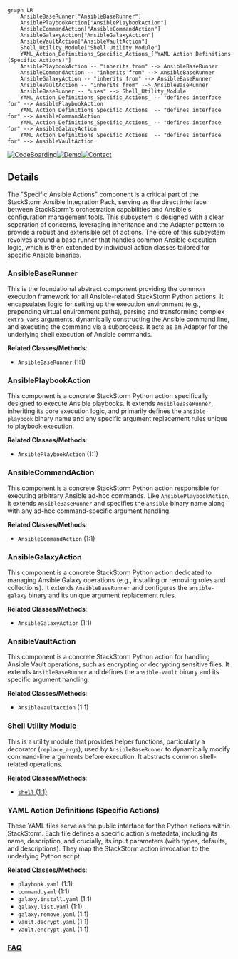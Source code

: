```mermaid
graph LR
    AnsibleBaseRunner["AnsibleBaseRunner"]
    AnsiblePlaybookAction["AnsiblePlaybookAction"]
    AnsibleCommandAction["AnsibleCommandAction"]
    AnsibleGalaxyAction["AnsibleGalaxyAction"]
    AnsibleVaultAction["AnsibleVaultAction"]
    Shell_Utility_Module["Shell Utility Module"]
    YAML_Action_Definitions_Specific_Actions_["YAML Action Definitions (Specific Actions)"]
    AnsiblePlaybookAction -- "inherits from" --> AnsibleBaseRunner
    AnsibleCommandAction -- "inherits from" --> AnsibleBaseRunner
    AnsibleGalaxyAction -- "inherits from" --> AnsibleBaseRunner
    AnsibleVaultAction -- "inherits from" --> AnsibleBaseRunner
    AnsibleBaseRunner -- "uses" --> Shell_Utility_Module
    YAML_Action_Definitions_Specific_Actions_ -- "defines interface for" --> AnsiblePlaybookAction
    YAML_Action_Definitions_Specific_Actions_ -- "defines interface for" --> AnsibleCommandAction
    YAML_Action_Definitions_Specific_Actions_ -- "defines interface for" --> AnsibleGalaxyAction
    YAML_Action_Definitions_Specific_Actions_ -- "defines interface for" --> AnsibleVaultAction
```

[![CodeBoarding](https://img.shields.io/badge/Generated%20by-CodeBoarding-9cf?style=flat-square)](https://github.com/CodeBoarding/CodeBoarding)[![Demo](https://img.shields.io/badge/Try%20our-Demo-blue?style=flat-square)](https://www.codeboarding.org/demo)[![Contact](https://img.shields.io/badge/Contact%20us%20-%20contact@codeboarding.org-lightgrey?style=flat-square)](mailto:contact@codeboarding.org)

## Details

The "Specific Ansible Actions" component is a critical part of the StackStorm Ansible Integration Pack, serving as the direct interface between StackStorm's orchestration capabilities and Ansible's configuration management tools. This subsystem is designed with a clear separation of concerns, leveraging inheritance and the Adapter pattern to provide a robust and extensible set of actions. The core of this subsystem revolves around a base runner that handles common Ansible execution logic, which is then extended by individual action classes tailored for specific Ansible binaries.

### AnsibleBaseRunner
This is the foundational abstract component providing the common execution framework for all Ansible-related StackStorm Python actions. It encapsulates logic for setting up the execution environment (e.g., prepending virtual environment paths), parsing and transforming complex `extra_vars` arguments, dynamically constructing the Ansible command line, and executing the command via a subprocess. It acts as an Adapter for the underlying shell execution of Ansible commands.


**Related Classes/Methods**:

- `AnsibleBaseRunner` (1:1)


### AnsiblePlaybookAction
This component is a concrete StackStorm Python action specifically designed to execute Ansible playbooks. It extends `AnsibleBaseRunner`, inheriting its core execution logic, and primarily defines the `ansible-playbook` binary name and any specific argument replacement rules unique to playbook execution.


**Related Classes/Methods**:

- `AnsiblePlaybookAction` (1:1)


### AnsibleCommandAction
This component is a concrete StackStorm Python action responsible for executing arbitrary Ansible ad-hoc commands. Like `AnsiblePlaybookAction`, it extends `AnsibleBaseRunner` and specifies the `ansible` binary name along with any ad-hoc command-specific argument handling.


**Related Classes/Methods**:

- `AnsibleCommandAction` (1:1)


### AnsibleGalaxyAction
This component is a concrete StackStorm Python action dedicated to managing Ansible Galaxy operations (e.g., installing or removing roles and collections). It extends `AnsibleBaseRunner` and configures the `ansible-galaxy` binary and its unique argument replacement rules.


**Related Classes/Methods**:

- `AnsibleGalaxyAction` (1:1)


### AnsibleVaultAction
This component is a concrete StackStorm Python action for handling Ansible Vault operations, such as encrypting or decrypting sensitive files. It extends `AnsibleBaseRunner` and defines the `ansible-vault` binary and its specific argument handling.


**Related Classes/Methods**:

- `AnsibleVaultAction` (1:1)


### Shell Utility Module
This is a utility module that provides helper functions, particularly a decorator (`replace_args`), used by `AnsibleBaseRunner` to dynamically modify command-line arguments before execution. It abstracts common shell-related operations.


**Related Classes/Methods**:

- <a href="https://github.com/recursionpharma/stackstorm_pack_ansible/blob/trunk/actions/lib/shell.py#L1-L1" target="_blank" rel="noopener noreferrer">`shell` (1:1)</a>


### YAML Action Definitions (Specific Actions)
These YAML files serve as the public interface for the Python actions within StackStorm. Each file defines a specific action's metadata, including its name, description, and crucially, its input parameters (with types, defaults, and descriptions). They map the StackStorm action invocation to the underlying Python script.


**Related Classes/Methods**:

- `playbook.yaml` (1:1)
- `command.yaml` (1:1)
- `galaxy.install.yaml` (1:1)
- `galaxy.list.yaml` (1:1)
- `galaxy.remove.yaml` (1:1)
- `vault.decrypt.yaml` (1:1)
- `vault.encrypt.yaml` (1:1)




### [FAQ](https://github.com/CodeBoarding/GeneratedOnBoardings/tree/main?tab=readme-ov-file#faq)